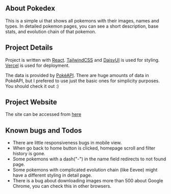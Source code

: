 ## About Pokedex

This is a simple ui that shows all pokemons with their images, names and types. In detailed pokemon pages, you can see a short description, base stats, and evolution chain of that pokemon.

## Project Details

Project is written with [React](https://reactjs.org/). [TailwindCSS](https://tailwindcss.com/) and [DaisyUI](https://daisyui.com/) is used for styling.  [Vercel](https://vercel.com/) is used for deployment.

The data is provided by [PokéAPI](https://pokeapi.co/). There are huge amounts of data in PokéAPI, but I prefered to use just the basic ones for simplicity purposes. You should check it out :)

## Project Website
The site can be accessed from [here](https://react-pokedex-alpha.vercel.app/)

## Known bugs and Todos

- There are little responsiveness bugs in mobile view.
- When go back to home button is clicked, homepage scroll and filter history is gone.
- Some pokemons with a dash("-") in the name field redirects to not found page.
- Some pokemons with complicated evolution chain (like Eevee) might have a different styling in detail page.
- There is a bug about downloading images more than 500 about Google Chrome, you can check this in other browsers.